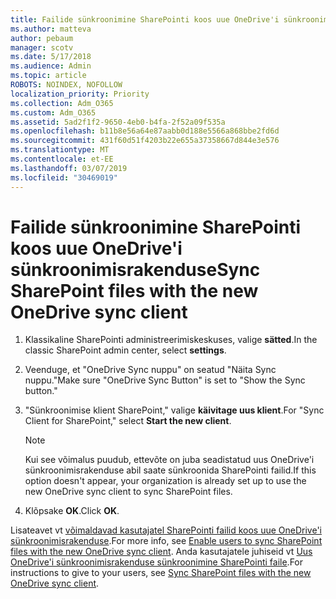 ```yaml
---
title: Failide sünkroonimine SharePointi koos uue OneDrive'i sünkroonimisrakenduse
ms.author: matteva
author: pebaum
manager: scotv
ms.date: 5/17/2018
ms.audience: Admin
ms.topic: article
ROBOTS: NOINDEX, NOFOLLOW
localization_priority: Priority
ms.collection: Adm_O365
ms.custom: Adm_O365
ms.assetid: 5ad2f1f2-9650-4eb0-b4fa-2f52a09f535a
ms.openlocfilehash: b11b8e56a64e87aabb0d188e5566a868bbe2fd6d
ms.sourcegitcommit: 431f60d51f4203b22e655a37358667d844e3e576
ms.translationtype: MT
ms.contentlocale: et-EE
ms.lasthandoff: 03/07/2019
ms.locfileid: "30469019"
---
```

# <a name="sync-sharepoint-files-with-the-new-onedrive-sync-client"></a><span data-ttu-id="7d8b7-102">Failide sünkroonimine SharePointi koos uue OneDrive'i sünkroonimisrakenduse</span><span class="sxs-lookup"><span data-stu-id="7d8b7-102">Sync SharePoint files with the new OneDrive sync client</span></span>

1. <span data-ttu-id="7d8b7-103">Klassikaline SharePointi administreerimiskeskuses, valige **sätted**.</span><span class="sxs-lookup"><span data-stu-id="7d8b7-103">In the classic SharePoint admin center, select **settings**.</span></span>
    
2. <span data-ttu-id="7d8b7-104">Veenduge, et "OneDrive Sync nuppu" on seatud "Näita Sync nuppu."</span><span class="sxs-lookup"><span data-stu-id="7d8b7-104">Make sure "OneDrive Sync Button" is set to "Show the Sync button."</span></span>
    
3. <span data-ttu-id="7d8b7-105">"Sünkroonimise klient SharePoint," valige **käivitage uus klient**.</span><span class="sxs-lookup"><span data-stu-id="7d8b7-105">For "Sync Client for SharePoint," select **Start the new client**.</span></span>
    
    > [!NOTE]
    > <span data-ttu-id="7d8b7-106">Kui see võimalus puudub, ettevõte on juba seadistatud uus OneDrive'i sünkroonimisrakenduse abil saate sünkroonida SharePointi failid.</span><span class="sxs-lookup"><span data-stu-id="7d8b7-106">If this option doesn't appear, your organization is already set up to use the new OneDrive sync client to sync SharePoint files.</span></span> 
  
4. <span data-ttu-id="7d8b7-107">Klõpsake **OK**.</span><span class="sxs-lookup"><span data-stu-id="7d8b7-107">Click **OK**.</span></span>
    
<span data-ttu-id="7d8b7-108">Lisateavet vt [võimaldavad kasutajatel SharePointi failid koos uue OneDrive'i sünkroonimisrakenduse](https://go.microsoft.com/fwlink/?linkid=866433).</span><span class="sxs-lookup"><span data-stu-id="7d8b7-108">For more info, see [Enable users to sync SharePoint files with the new OneDrive sync client](https://go.microsoft.com/fwlink/?linkid=866433).</span></span> <span data-ttu-id="7d8b7-109">Anda kasutajatele juhiseid vt [Uus OneDrive'i sünkroonimisrakenduse sünkroonimine SharePointi faile](https://go.microsoft.com/fwlink/?linkid=866427).</span><span class="sxs-lookup"><span data-stu-id="7d8b7-109">For instructions to give to your users, see [Sync SharePoint files with the new OneDrive sync client](https://go.microsoft.com/fwlink/?linkid=866427).</span></span>
  


